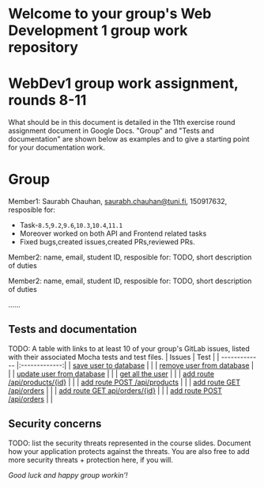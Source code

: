 # Welcome to your group's Web Development 1 group work repository

# WebDev1 group work assignment, rounds 8-11

What should be in this document is detailed in the 11th exercise round assignment document in Google Docs. "Group" and "Tests and documentation" are shown below as examples and to give a starting point for your documentation work.

# Group 

Member1:  Saurabh Chauhan, saurabh.chauhan@tuni.fi, 150917632, 
resposible for: 
- Task-`8.5`,`9.2`,`9.6`,`10.3`,`10.4`,`11.1`
- Moreover worked on both API and Frontend related tasks
- Fixed bugs,created issues,created PRs,reviewed PRs.

Member2:  name, email, student ID, 
resposible for: TODO, short description of duties 


Member2:  name, email, student ID, 
resposible for: TODO, short description of duties 

......


## Tests and documentation

TODO: A table with links to at least 10 of your group's GitLab issues, listed with their associated Mocha tests and test files.
| Issues      | Test          |
| ------------- |:-------------:|
| [save user to database](https://course-gitlab.tuni.fi/webdev1-fall-2023-groupwork/webdev1-fall2023-group053/-/issues/17)      |  |
| [remove user from database](https://course-gitlab.tuni.fi/webdev1-fall-2023-groupwork/webdev1-fall2023-group053/-/issues/14)      |  |
| [update user from database](https://course-gitlab.tuni.fi/webdev1-fall-2023-groupwork/webdev1-fall2023-group053/-/issues/15)      |  |
| [get all the user](https://course-gitlab.tuni.fi/webdev1-fall-2023-groupwork/webdev1-fall2023-group053/-/issues/16)      |  |
| [add route /api/products/{id}](https://course-gitlab.tuni.fi/webdev1-fall-2023-groupwork/webdev1-fall2023-group053/-/issues/21)      |  |
| [add route POST /api/products](https://course-gitlab.tuni.fi/webdev1-fall-2023-groupwork/webdev1-fall2023-group053/-/issues/22)      |  |
| [add route GET /api/orders](https://course-gitlab.tuni.fi/webdev1-fall-2023-groupwork/webdev1-fall2023-group053/-/issues/23)      |  |
| [add route GET api/orders/{id}](https://course-gitlab.tuni.fi/webdev1-fall-2023-groupwork/webdev1-fall2023-group053/-/issues/24)      |  |
| [add route POST /api/orders](https://course-gitlab.tuni.fi/webdev1-fall-2023-groupwork/webdev1-fall2023-group053/-/issues/25)      |  |
 


## Security concerns

TODO: list the security threats represented in the course slides.
Document how your application protects against the threats.
You are also free to add more security threats + protection here, if you will.


_Good luck and happy group workin'!_
